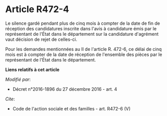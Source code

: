 # Article R472-4

Le silence gardé pendant plus de cinq mois à compter de la date de fin de réception des candidatures inscrite dans l'avis à
candidature émis par le représentant de l'État dans le département sur la candidature d'agrément vaut décision de rejet de
celles-ci. 

Pour les demandes mentionnées au II de l'article R. 472-6, ce délai de cinq mois est à compter de la date de réception de
l'ensemble des pièces par le représentant de l'État dans le département.

**Liens relatifs à cet article**

_Modifié par_:

  - Décret n°2016-1896 du 27 décembre 2016 - art. 4

_Cite_:

  - Code de l'action sociale et des familles - art. R472-6 (V)
